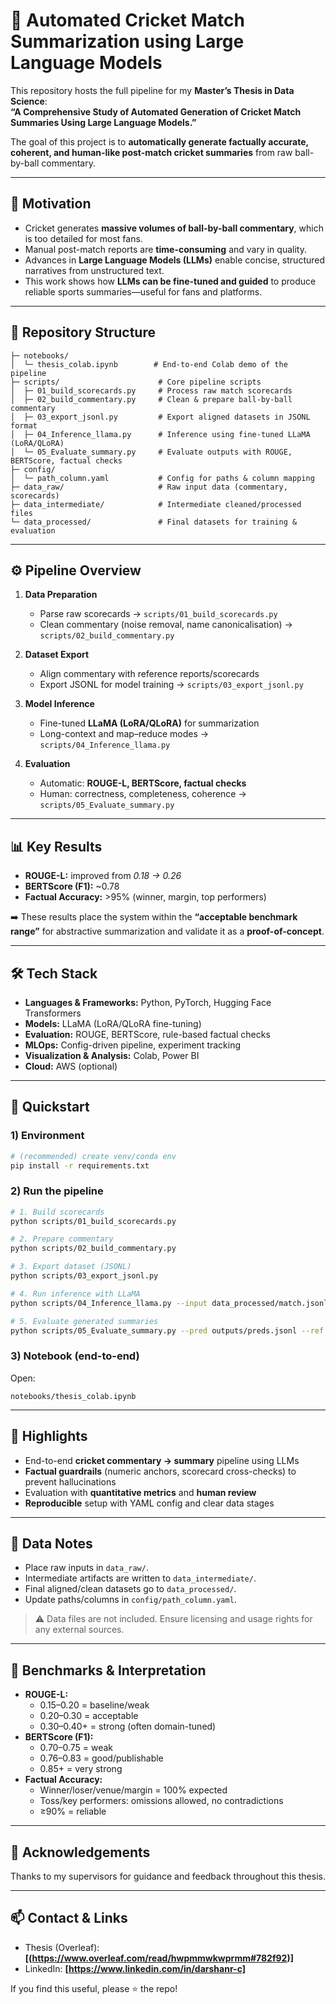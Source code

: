 # 🏏 Automated Cricket Match Summarization using Large Language Models

This repository hosts the full pipeline for my **Master’s Thesis in Data Science**:  
**“A Comprehensive Study of Automated Generation of Cricket Match Summaries Using Large Language Models.”**

The goal of this project is to **automatically generate factually accurate, coherent, and human-like post-match cricket summaries** from raw ball-by-ball commentary.

---

## 📌 Motivation

- Cricket generates **massive volumes of ball-by-ball commentary**, which is too detailed for most fans.
- Manual post-match reports are **time-consuming** and vary in quality.
- Advances in **Large Language Models (LLMs)** enable concise, structured narratives from unstructured text.
- This work shows how **LLMs can be fine-tuned and guided** to produce reliable sports summaries—useful for fans and platforms.

---

## 📂 Repository Structure

```
├─ notebooks/
│  └─ thesis_colab.ipynb        # End-to-end Colab demo of the pipeline
├─ scripts/                      # Core pipeline scripts
│  ├─ 01_build_scorecards.py     # Process raw match scorecards
│  ├─ 02_build_commentary.py     # Clean & prepare ball-by-ball commentary
│  ├─ 03_export_jsonl.py         # Export aligned datasets in JSONL format
│  ├─ 04_Inference_llama.py      # Inference using fine-tuned LLaMA (LoRA/QLoRA)
│  └─ 05_Evaluate_summary.py     # Evaluate outputs with ROUGE, BERTScore, factual checks
├─ config/
│  └─ path_column.yaml           # Config for paths & column mapping
├─ data_raw/                     # Raw input data (commentary, scorecards)
├─ data_intermediate/            # Intermediate cleaned/processed files
└─ data_processed/               # Final datasets for training & evaluation
```

---

## ⚙️ Pipeline Overview

1. **Data Preparation**
   - Parse raw scorecards → `scripts/01_build_scorecards.py`
   - Clean commentary (noise removal, name canonicalisation) → `scripts/02_build_commentary.py`

2. **Dataset Export**
   - Align commentary with reference reports/scorecards
   - Export JSONL for model training → `scripts/03_export_jsonl.py`

3. **Model Inference**
   - Fine-tuned **LLaMA (LoRA/QLoRA)** for summarization
   - Long-context and map–reduce modes → `scripts/04_Inference_llama.py`

4. **Evaluation**
   - Automatic: **ROUGE-L, BERTScore, factual checks**
   - Human: correctness, completeness, coherence → `scripts/05_Evaluate_summary.py`

---

## 📊 Key Results

- **ROUGE-L:** improved from *0.18 → 0.26*  
- **BERTScore (F1):** ~0.78  
- **Factual Accuracy:** >95% (winner, margin, top performers)

➡️ These results place the system within the **“acceptable benchmark range”** for abstractive summarization and validate it as a **proof-of-concept**.

---

## 🛠️ Tech Stack

- **Languages & Frameworks:** Python, PyTorch, Hugging Face Transformers
- **Models:** LLaMA (LoRA/QLoRA fine-tuning)
- **Evaluation:** ROUGE, BERTScore, rule-based factual checks
- **MLOps:** Config-driven pipeline, experiment tracking
- **Visualization & Analysis:** Colab, Power BI
- **Cloud:** AWS (optional)

---

## 🚀 Quickstart

### 1) Environment
```bash
# (recommended) create venv/conda env
pip install -r requirements.txt
```

### 2) Run the pipeline
```bash
# 1. Build scorecards
python scripts/01_build_scorecards.py

# 2. Prepare commentary
python scripts/02_build_commentary.py

# 3. Export dataset (JSONL)
python scripts/03_export_jsonl.py

# 4. Run inference with LLaMA
python scripts/04_Inference_llama.py --input data_processed/match.jsonl --output outputs/preds.jsonl

# 5. Evaluate generated summaries
python scripts/05_Evaluate_summary.py --pred outputs/preds.jsonl --ref data_processed/ref.jsonl
```

### 3) Notebook (end-to-end)
Open:
```
notebooks/thesis_colab.ipynb
```

---

## 🔑 Highlights

- End-to-end **cricket commentary → summary** pipeline using LLMs
- **Factual guardrails** (numeric anchors, scorecard cross-checks) to prevent hallucinations
- Evaluation with **quantitative metrics** and **human review**
- **Reproducible** setup with YAML config and clear data stages

---

## 📁 Data Notes

- Place raw inputs in `data_raw/`.
- Intermediate artifacts are written to `data_intermediate/`.
- Final aligned/clean datasets go to `data_processed/`.
- Update paths/columns in `config/path_column.yaml`.

> ⚠️ Data files are not included. Ensure licensing and usage rights for any external sources.

---

## 🧪 Benchmarks & Interpretation

- **ROUGE-L:**  
  - 0.15–0.20 = baseline/weak  
  - 0.20–0.30 = acceptable  
  - 0.30–0.40+ = strong (often domain-tuned)
- **BERTScore (F1):**  
  - 0.70–0.75 = weak  
  - 0.76–0.83 = good/publishable  
  - 0.85+ = very strong
- **Factual Accuracy:**  
  - Winner/loser/venue/margin = 100% expected  
  - Toss/key performers: omissions allowed, no contradictions  
  - ≥90% = reliable

---

## 🙌 Acknowledgements

Thanks to my supervisors for guidance and feedback throughout this thesis.

---

## 📫 Contact & Links

- Thesis (Overleaf): **[(https://www.overleaf.com/read/hwpmmwkwprmm#782f92)]**
- LinkedIn: **[https://www.linkedin.com/in/darshanr-c]**

If you find this useful, please ⭐ the repo!
